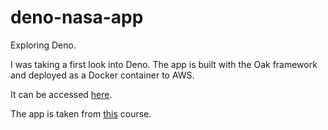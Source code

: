 # deno-nasa-app
Exploring Deno.

I was taking a first look into Deno. The app is built with the Oak framework and deployed as a Docker container to AWS.

It can be accessed [here](http://52.59.217.74:8000/index.html).

The app is taken from [this](https://www.udemy.com/course/deno-the-complete-guide-zero-to-mastery/) course.
